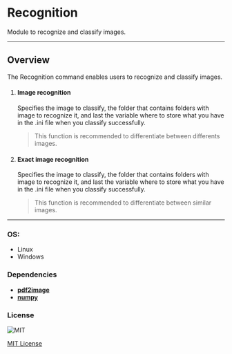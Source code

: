 # Recognition

Module to recognize and classify images.

----

## Overview

The Recognition command enables users to recognize and classify images.


1. #### Image recognition
    Specifies the image to classify, the folder that contains folders with image to recognize it, and last the variable where to store what you have in the .ini file when you classify successfully.
    > This function is recommended to differentiate between differents images.
    

2. #### Exact image recognition
    Specifies the image to classify, the folder that contains folders with image to recognize it, and last the variable where to store what you have in the .ini file when you classify successfully.
    > This function is recommended to differentiate between similar images.


----

### OS:
  - Linux
  - Windows

### Dependencies
- [**pdf2image**](https://pypi.org/project/pdf2image/)
- [**numpy**](https://pypi.org/project/numpy/)
        

### License

![MIT](https://camo.githubusercontent.com/107590fac8cbd65071396bb4d04040f76cde5bde/687474703a2f2f696d672e736869656c64732e696f2f3a6c6963656e73652d6d69742d626c75652e7376673f7374796c653d666c61742d737175617265) 

[MIT License](http://opensource.org/licenses/mit-license.ph)
